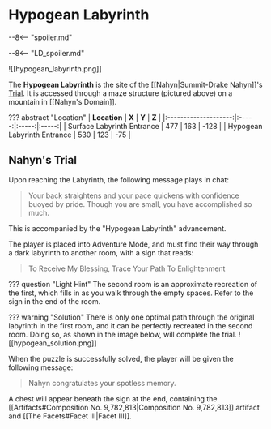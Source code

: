 # Hypogean Labyrinth

--8<-- "spoiler.md"

--8<-- "LD_spoiler.md"

![[hypogean_labyrinth.png]]

The **Hypogean Labyrinth** is the site of the [[Nahyn|Summit-Drake Nahyn]]'s [Trial](/World/Post-75_Area/Points_of_Interest/Trials/). It is accessed through a maze structure (pictured above) on a mountain in [[Nahyn's Domain]].

??? abstract "Location"
    | **Location** | **X** | **Y** | **Z** |
    |:--------------------:|:-----:|:-----:|:-----:|
    | Surface Labyrinth Entrance | 477 |  163  | -128  |
    | Hypogean Labyrinth Entrance | 530 | 123 | -75 |

## Nahyn's Trial
Upon reaching the Labyrinth, the following message plays in chat:

> Your back straightens and your pace quickens with confidence buoyed by pride. Though you are small, you have accomplished so much.

This is accompanied by the "Hypogean Labyrinth" advancement.

The player is placed into Adventure Mode, and must find their way through a dark labyrinth to another room, with a sign that reads:

> To Receive My Blessing, Trace Your Path To Enlightenment

??? question "Light Hint"
    The second room is an approximate recreation of the first, which fills in as you walk through the empty spaces. Refer to the sign in the end of the room.

??? warning "Solution"
    There is only one optimal path through the original labyrinth in the first room, and it can be perfectly recreated in the second room. Doing so, as shown in the image below, will complete the trial.
    ![[hypogean_solution.png]]

When the puzzle is successfully solved, the player will be given the following message:

> Nahyn congratulates your spotless memory.

A chest will appear beneath the sign at the end, containing the [[Artifacts#Composition No. 9,782,813|Composition No. 9,782,813]] artifact and [[The Facets#Facet III|Facet III]].
